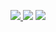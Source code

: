 <p align="center">
    <a href="https://enzodelcompare.github.io/" alt="Contributors">
        <img src="https://img.shields.io/badge/create-enzodelcompare-green" />
    </a>
    <img src="/img/python-logo.svg">
    <a href="https://github.com/carlosfab/sigmoidal_ai/issues"><img src="https://img.shields.io/badge/contributions-welcome-brightgreen.svg?style=flat"></a>
</p>
